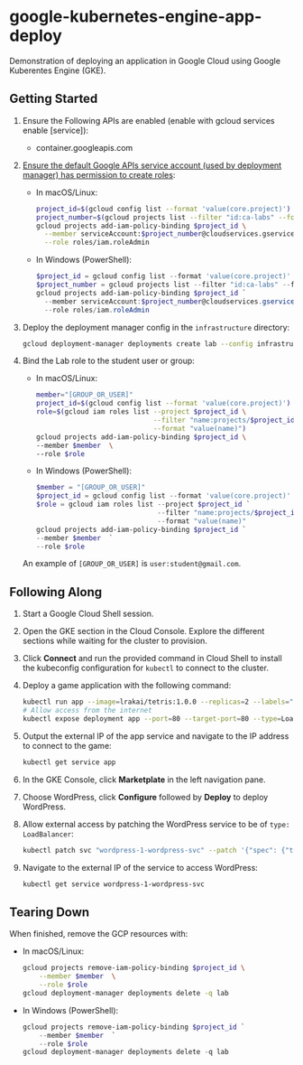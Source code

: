 # google-kubernetes-engine-app-deploy

Demonstration of deploying an application in Google Cloud using Google Kuberentes Engine (GKE).

## Getting Started

1. Ensure the Following APIs are enabled (enable with gcloud services enable [service]):

    - container.googleapis.com

1. [Ensure the default Google APIs service account (used by deployment manager) has permission to create roles](https://cloud.google.com/deployment-manager/docs/configuration/set-access-control-resources):

    - In macOS/Linux:

        ```sh
        project_id=$(gcloud config list --format 'value(core.project)')
        project_number=$(gcloud projects list --filter "id:ca-labs" --format 'value(projectNumber)')
        gcloud projects add-iam-policy-binding $project_id \
          --member serviceAccount:$project_number@cloudservices.gserviceaccount.com \
          --role roles/iam.roleAdmin
        ```

    - In Windows (PowerShell):

        ```ps1
        $project_id = gcloud config list --format 'value(core.project)'
        $project_number = gcloud projects list --filter "id:ca-labs" --format 'value(projectNumber)'
        gcloud projects add-iam-policy-binding $project_id `
          --member serviceAccount:$project_number@cloudservices.gserviceaccount.com `
          --role roles/iam.roleAdmin
        ```

1. Deploy the deployment manager config in the `infrastructure` directory:

    ```sh
    gcloud deployment-manager deployments create lab --config infrastructure/deployment.yaml
    ```

1. Bind the Lab role to the student user or group:

    - In macOS/Linux:

        ```sh
        member="[GROUP_OR_USER]"
        project_id=$(gcloud config list --format 'value(core.project)')
        role=$(gcloud iam roles list --project $project_id \
                                     --filter "name:projects/$project_id/roles/studentrole*" \
                                     --format "value(name)")
        gcloud projects add-iam-policy-binding $project_id \
        --member $member  \
        --role $role
        ```

    - In Windows (PowerShell):

        ```ps1
        $member = "[GROUP_OR_USER]"
        $project_id = gcloud config list --format 'value(core.project)'
        $role = gcloud iam roles list --project $project_id `
                                      --filter "name:projects/$project_id/roles/studentrole*" `
                                      --format "value(name)"
        gcloud projects add-iam-policy-binding $project_id `
        --member $member  `
        --role $role
        ```

    An example of `[GROUP_OR_USER]` is `user:student@gmail.com`.

## Following Along

1. Start a Google Cloud Shell session.

1. Open the GKE section in the Cloud Console. Explore the different sections while waiting for the cluster to provision.

1. Click __Connect__ and run the provided command in Cloud Shell to install the kubeconfig configuration for `kubectl` to connect to the cluster.

1. Deploy a game application with the following command:

    ```sh
    kubectl run app --image=lrakai/tetris:1.0.0 --replicas=2 --labels="app=game"
    # Allow access from the internet
    kubectl expose deployment app --port=80 --target-port=80 --type=LoadBalancer
    ```

1. Output the external IP of the app service and navigate to the IP address to connect to the game:

    ```sh
    kubectl get service app
    ```

1. In the GKE Console, click __Marketplate__ in the left navigation pane.

1. Choose WordPress, click __Configure__ followed by __Deploy__ to deploy WordPress.

1. Allow external access by patching the WordPress service to be of `type: LoadBalancer`:

    ```sh
    kubectl patch svc "wordpress-1-wordpress-svc" --patch '{"spec": {"type": "LoadBalancer"}}'
    ```

1. Navigate to the external IP of the service to access WordPress:

    ```sh
    kubectl get service wordpress-1-wordpress-svc
    ```

## Tearing Down

When finished, remove the GCP resources with:

- In macOS/Linux:

    ```sh
    gcloud projects remove-iam-policy-binding $project_id \
        --member $member  \
        --role $role
    gcloud deployment-manager deployments delete -q lab
    ```

- In Windows (PowerShell):

    ```ps1
    gcloud projects remove-iam-policy-binding $project_id `
        --member $member  `
        --role $role
    gcloud deployment-manager deployments delete -q lab
    ```
